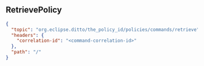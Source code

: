 ## RetrievePolicy

```json
{
  "topic": "org.eclipse.ditto/the_policy_id/policies/commands/retrieve",
  "headers": {
    "correlation-id": "<command-correlation-id>"
  },
  "path": "/"
}
```
